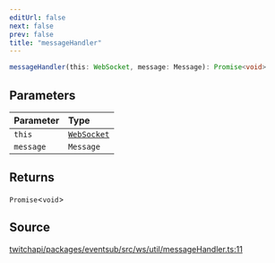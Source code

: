 ```yaml
---
editUrl: false
next: false
prev: false
title: "messageHandler"
---
```


```ts
messageHandler(this: WebSocket, message: Message): Promise<void>
```

## Parameters

| Parameter | Type |
| :------ | :------ |
| `this` | [`WebSocket`](/api/eventsub/classes/websocket/) |
| `message` | `Message` |

## Returns

`Promise`\<`void`\>

## Source

[twitchapi/packages/eventsub/src/ws/util/messageHandler.ts:11](https://github.com/pablornc/twitchapi//blob/8695acad106a836c1f0fc4c57a113f17adce41f0/packages/eventsub/src/ws/util/messageHandler.ts#L11)
